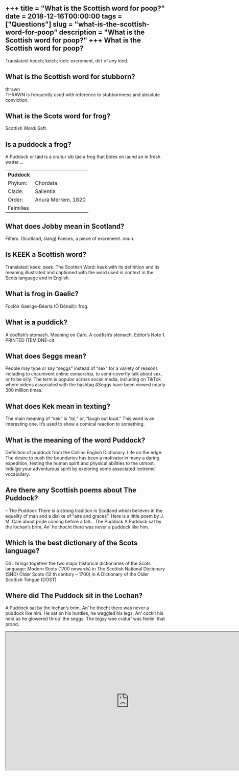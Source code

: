 +++
title = "What is the Scottish word for poop?"
date = 2018-12-16T00:00:00
tags = ["Questions"]
slug = "what-is-the-scottish-word-for-poop"
description = "What is the Scottish word for poop?"
+++
What is the Scottish word for poop?
-----------------------------------

Translated: keech; keich; kich: excrement, dirt of any kind.

What is the Scottish word for stubborn?
---------------------------------------

thrawn  
THRAWN is frequently used with reference to stubbornness and absolute conviction.

What is the Scots word for frog?
--------------------------------

Scottish Word: Saft.

Is a puddock a frog?
--------------------

A Puddock or taid is a craitur sib tae a frog that bides on laund an in fresh watter….

<table><tr><th>Puddock</th></tr><tr><td>Phylum:</td><td>Chordata</td></tr><tr><td>Clade:</td><td>Salientia</td></tr><tr><td>Order:</td><td>Anura Merrem, 1820</td></tr><tr><td>Faimilies</td></tr></table>

What does Jobby mean in Scotland?
---------------------------------

Filters. (Scotland, slang) Faeces; a piece of excrement. noun.

Is KEEK a Scottish word?
------------------------

Translated: keek: peek. The Scottish Word: keek with its definition and its meaning illustrated and captioned with the word used in context in the Scots language and in English.

What is frog in Gaelic?
-----------------------

Foclóir Gaeilge–Béarla (Ó Dónaill): frog.

What is a puddick?
------------------

A codfish’s stomach. Meaning on Card. A codfish’s stomach. Editor’s Note 1. PRINTED ITEM DNE-cit.

What does Seggs mean?
---------------------

People may type or say “seggs” instead of “sex” for a variety of reasons including to circumvent online censorship, to semi-covertly talk about sex, or to be silly. The term is popular across social media, including on TikTok where videos associated with the hashtag #Seggs have been viewed nearly 300 million times.

What does Kek mean in texting?
------------------------------

The main meaning of “kek” is “lol,” or, “laugh out loud.” This word is an interesting one. It’s used to show a comical reaction to something.

What is the meaning of the word Puddock?
----------------------------------------

Definition of puddock from the Collins English Dictionary. Life on the edge. The desire to push the boundaries has been a motivator in many a daring expedition, testing the human spirit and physical abilities to the utmost. Indulge your adventurous spirit by exploring some associated ‘extreme’ vocabulary.

Are there any Scottish poems about The Puddock?
-----------------------------------------------

– The Puddock There is a strong tradition in Scotland which believes in the equality of man and a dislike of “airs and graces”. Here is a little poem by J. M. Caie about pride coming before a fall… The Puddock A Puddock sat by the lochan’s brim, An’ he thocht there was never a puddock like him.

Which is the best dictionary of the Scots language?
---------------------------------------------------

DSL brings together the two major historical dictionaries of the Scots language: Modern Scots (1700 onwards) in The Scottish National Dictionary (SND) Older Scots (12 th century – 1700) in A Dictionary of the Older Scottish Tongue (DOST)

Where did The Puddock sit in the Lochan?
----------------------------------------

A Puddock sat by the lochan’s brim, An’ he thocht there was never a puddock like him. He sat on his hurdies, he waggled his legs, An’ cockit his heid as he glowered throu’ the seggs. The bigsy wee cratur’ was feelin’ that prood,

<iframe allow="accelerometer; autoplay; clipboard-write; encrypted-media; gyroscope; picture-in-picture" allowfullscreen="" class="__youtube_prefs__  epyt-is-override  no-lazyload" data-no-lazy="1" data-origheight="433" data-origwidth="770" data-skipgform_ajax_framebjll="" height="433" id="_ytid_38836" loading="lazy" src="https://www.youtube.com/embed/8n4kvAr1z8w?enablejsapi=1&autoplay=0&cc_load_policy=0&cc_lang_pref=&iv_load_policy=1&loop=0&modestbranding=0&rel=1&fs=1&playsinline=0&autohide=2&theme=dark&color=red&controls=1&" title="YouTube player" width="770"></iframe>
